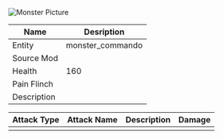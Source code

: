 ![Monster Picture](assets/img/commando.png)

|Name  |Desription|
|------|-------------|
|Entity|monster_commando|
|Source Mod||
|Health|160|
|Pain Flinch||
|Description||

|Attack Type|Attack Name|Description|Damage|
|-----------|-----------|-----------|------|
||||